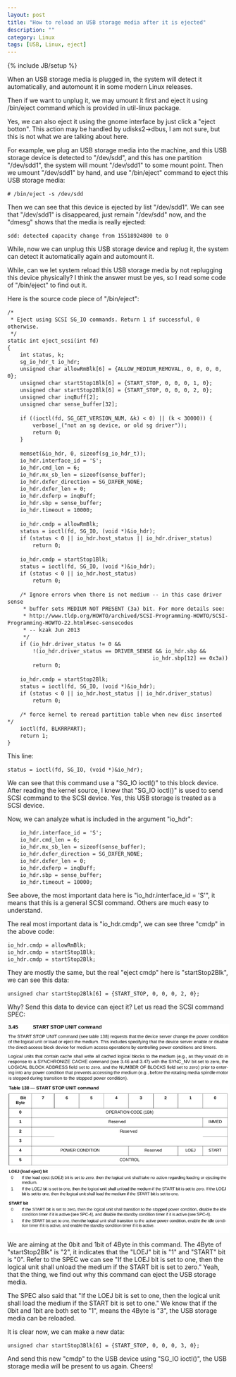 ```yaml
---
layout: post
title: "How to reload an USB storage media after it is ejected"
description: ""
category: Linux
tags: [USB, Linux, eject]
---
```

{% include JB/setup %}

When an USB storage media is plugged in, the system will detect
it automatically, and automount it in some modern Linux releases.

Then if we want to unplug it, we may umount it first and eject
it using /bin/eject command which is provided in util-linux package.

Yes, we can also eject it using the gnome interface by just click
a "eject botton". This action may be handled by udisks2->dbus, I
am not sure, but this is not what we are talking about here.

For example, we plug an USB storage media into the machine, and
this USB storage device is detected to "/dev/sdd", and this has
one partition "/dev/sdd1", the system will mount "/dev/sdd1" to
some mount point. Then we umount "/dev/sdd1" by hand, and use
"/bin/eject" command to eject this USB storage media:

	# /bin/eject -s /dev/sdd

Then we can see that this device is ejected by list "/dev/sdd1".
We can see that "/dev/sdd1" is disappeared, just remain "/dev/sdd" now,
and the "dmesg" shows that the media is really ejected:

	sdd: detected capacity change from 15518924800 to 0

While, now we can unplug this USB storage device and replug it, the system
can detect it automatically again and automount it.

While, can we let system reload this USB storage media by not replugging
this device physically? I think the answer must be yes, so I read some
code of "/bin/eject" to find out it.

Here is the source code piece of "/bin/eject":

	/*
	 * Eject using SCSI SG_IO commands. Return 1 if successful, 0 otherwise.
	 */
	static int eject_scsi(int fd)
	{
		int status, k;
		sg_io_hdr_t io_hdr;
		unsigned char allowRmBlk[6] = {ALLOW_MEDIUM_REMOVAL, 0, 0, 0, 0, 0};
		unsigned char startStop1Blk[6] = {START_STOP, 0, 0, 0, 1, 0};
		unsigned char startStop2Blk[6] = {START_STOP, 0, 0, 0, 2, 0};
		unsigned char inqBuff[2];
		unsigned char sense_buffer[32];
	
		if ((ioctl(fd, SG_GET_VERSION_NUM, &k) < 0) || (k < 30000)) {
			verbose(_("not an sg device, or old sg driver"));
			return 0;
		}
	
		memset(&io_hdr, 0, sizeof(sg_io_hdr_t));
		io_hdr.interface_id = 'S';
		io_hdr.cmd_len = 6;
		io_hdr.mx_sb_len = sizeof(sense_buffer);
		io_hdr.dxfer_direction = SG_DXFER_NONE;
		io_hdr.dxfer_len = 0;
		io_hdr.dxferp = inqBuff;
		io_hdr.sbp = sense_buffer;
		io_hdr.timeout = 10000;
	
		io_hdr.cmdp = allowRmBlk;
		status = ioctl(fd, SG_IO, (void *)&io_hdr);
		if (status < 0 || io_hdr.host_status || io_hdr.driver_status)
			return 0;
	
		io_hdr.cmdp = startStop1Blk;
		status = ioctl(fd, SG_IO, (void *)&io_hdr);
		if (status < 0 || io_hdr.host_status)
			return 0;
	
		/* Ignore errors when there is not medium -- in this case driver sense
		 * buffer sets MEDIUM NOT PRESENT (3a) bit. For more details see:
		 * http://www.tldp.org/HOWTO/archived/SCSI-Programming-HOWTO/SCSI-Programming-HOWTO-22.html#sec-sensecodes
		 * -- kzak Jun 2013
		 */
		if (io_hdr.driver_status != 0 &&
		    !(io_hdr.driver_status == DRIVER_SENSE && io_hdr.sbp &&
			                                      io_hdr.sbp[12] == 0x3a))
			return 0;
	
		io_hdr.cmdp = startStop2Blk;
		status = ioctl(fd, SG_IO, (void *)&io_hdr);
		if (status < 0 || io_hdr.host_status || io_hdr.driver_status)
			return 0;
	
		/* force kernel to reread partition table when new disc inserted */
		ioctl(fd, BLKRRPART);
		return 1;
	}

This line:

	status = ioctl(fd, SG_IO, (void *)&io_hdr);

We can see that this command use a "SG_IO ioctl()" to this block device.
After reading the kernel source, I knew that "SG_IO ioctl()" is used to send
SCSI command to the SCSI device. Yes, this USB storage is treated as a SCSI
device.

Now, we can analyze what is included in the argument "io_hdr":

		io_hdr.interface_id = 'S';
		io_hdr.cmd_len = 6;
		io_hdr.mx_sb_len = sizeof(sense_buffer);
		io_hdr.dxfer_direction = SG_DXFER_NONE;
		io_hdr.dxfer_len = 0;
		io_hdr.dxferp = inqBuff;
		io_hdr.sbp = sense_buffer;
		io_hdr.timeout = 10000;

See above, the most important data here is "io_hdr.interface_id = 'S'",
it means that this is a general SCSI command. Others are much easy to
understand.

The real most important data is "io_hdr.cmdp", we can see three "cmdp"
in the above code:

	io_hdr.cmdp = allowRmBlk;
	io_hdr.cmdp = startStop1Blk;
	io_hdr.cmdp = startStop2Blk;

They are mostly the same, but the real "eject cmdp" here is "startStop2Blk",
we can see this data:

	unsigned char startStop2Blk[6] = {START_STOP, 0, 0, 0, 2, 0};

Why? Send this data to device can eject it? Let us read the SCSI command SPEC:

![star_stop_1](/images/2013-09-13-1.png)
![star_stop_2](/images/2013-09-13-2.png)

We are aiming at the 0bit and 1bit of 4Byte in this command. The 4Byte of "startStop2Blk"
is "2", it indicates that the "LOEJ" bit is "1" and "START" bit is "0". Refer to the
SPEC we can see "If the LOEJ bit is set to one, then the logical unit shall unload the
medium if the START bit is set to zero." Yeah, that the thing, we find out why this
command can eject the USB storage media.

The SPEC also said that "If the LOEJ bit is set to one, then the logical unit shall
load the medium if the START bit is set to one." We know that if the 0bit and 1bit
are both set to "1", means the 4Byte is "3", the USB storage media can be reloaded.

It is clear now, we can make a new data:

	unsigned char startStop3Blk[6] = {START_STOP, 0, 0, 0, 3, 0};

And send this new "cmdp" to the USB device using "SG_IO ioctl()", the USB storage
media will be present to us again. Cheers!
